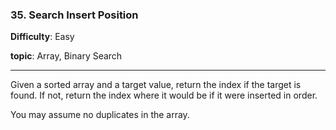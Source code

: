### 35. Search Insert Position

**Difficulty**: Easy

**topic**: Array, Binary Search

***

Given a sorted array and a target value, return the index if the target is found. If not, return the index where it would be if it were inserted in order.

You may assume no duplicates in the array.